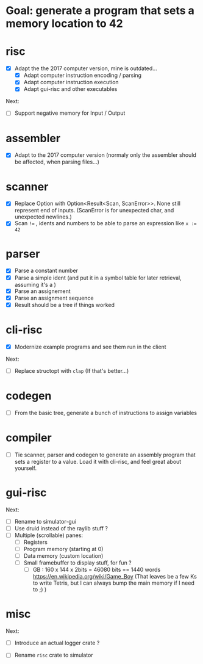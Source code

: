# Goal: generate a program that sets a memory location to 42

# risc

 - [X] Adapt the the 2017 computer version, mine is outdated... 
    - [X] Adapt computer instruction encoding / parsing
    - [X] Adapt computer instruction execution
    - [X] Adapt gui-risc and other executables

Next:
 - [ ] Support negative memory for Input / Output

# assembler

  - [X] Adapt to the 2017 computer version (normaly only the assembler should be affected, when parsing files...)

# scanner

 - [X] Replace Option<Scan> with Option<Result<Scan, ScanError>>. None still represent end of inputs.
  (ScanError is for unexpected char, and unexpected newlines.)
 - [X] Scan `!=` , idents and numbers to be able to parse an expression like `x := 42`

# parser

  - [X] Parse a constant number
  - [X] Parse a simple ident (and put it in a symbol table for later retrieval, assuming it's a )
  - [X] Parse an assignement
  - [X] Parse an assignment sequence
  - [X] Result should be a tree if things worked

# cli-risc
  - [X] Modernize example programs and see them run in the client

Next:
  - [ ] Replace structopt with `clap` (If that's better...)

# codegen
  - [ ] From the basic tree, generate a bunch of instructions to assign variables

# compiler
  - [ ] Tie scanner, parser and codegen to generate an assembly program that sets a register to a value.
    Load it with cli-risc, and feel great about yourself. 

# gui-risc

Next:
  - [ ] Rename to simulator-gui
  - [ ] Use druid instead of the raylib stuff ?
  - [ ] Multiple (scrollable) panes: 
    - [ ] Registers
    - [ ] Program memory (starting at 0)
    - [ ] Data memory (custom location)
    - [ ] Small framebuffer to display stuff, for fun ?
      - [ ] GB : 160 x 144 x 2bits = 46080 bits == 1440 words https://en.wikipedia.org/wiki/Game_Boy
      (That leaves be a few Ks to write Tetris, but I can always bump the main memory if I need to ;) )

# misc

Next:
  - [ ] Introduce an actual logger crate ?
  - [ ] Rename `risc` crate to simulator

